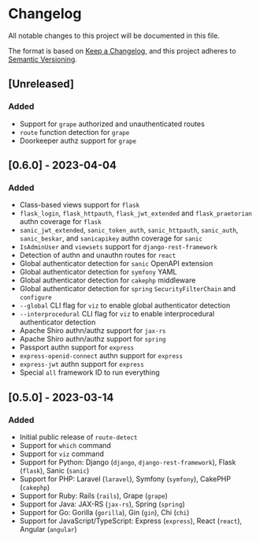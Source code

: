 # Changelog

All notable changes to this project will be documented in this file.

The format is based on [Keep a Changelog](https://keepachangelog.com/en/1.0.0/),
and this project adheres to [Semantic Versioning](https://semver.org/spec/v2.0.0.html).

## [Unreleased]

### Added

- Support for `grape` authorized and unauthenticated routes
- `route` function detection for `grape`
- Doorkeeper authz support for `grape`

## [0.6.0] - 2023-04-04

### Added

- Class-based views support for `flask`
- `flask_login`, `flask_httpauth`, `flask_jwt_extended` and `flask_praetorian` authn coverage for `flask`
- `sanic_jwt_extended`, `sanic_token_auth`, `sanic_httpauth`, `sanic_auth`, `sanic_beskar`, and `sanicapikey` authn coverage for `sanic`
- `IsAdminUser` and `viewsets` support for `django-rest-framework`
- Detection of authn and unauthn routes for `react`
- Global authenticator detection for `sanic` OpenAPI extension
- Global authenticator detection for `symfony` YAML
- Global authenticator detection for `cakephp` middleware
- Global authenticator detection for `spring` `SecurityFilterChain` and `configure`
- `--global` CLI flag for `viz` to enable global authenticator detection
- `--interprocedural` CLI flag for `viz` to enable interprocedural authenticator detection
- Apache Shiro authn/authz support for `jax-rs`
- Apache Shiro authn/authz support for `spring`
- Passport authn support for `express`
- `express-openid-connect` authn support for `express`
- `express-jwt` authn support for `express`
- Special `all` framework ID to run everything

## [0.5.0] - 2023-03-14

### Added

- Initial public release of `route-detect`
- Support for `which` command
- Support for `viz` command
- Support for Python: Django (`django`, `django-rest-framework`), Flask (`flask`), Sanic (`sanic`)
- Support for PHP: Laravel (`laravel`), Symfony (`symfony`), CakePHP (`cakephp`)
- Support for Ruby: Rails (`rails`), Grape (`grape`)
- Support for Java: JAX-RS (`jax-rs`), Spring (`spring`)
- Support for Go: Gorilla (`gorilla`), Gin (`gin`), Chi (`chi`)
- Support for JavaScript/TypeScript: Express (`express`), React (`react`), Angular (`angular`)

